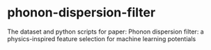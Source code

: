 # phonon-dispersion-filter
The dataset and python scripts for paper: Phonon dispersion filter: a physics-inspired feature selection for machine learning potentials

